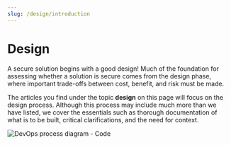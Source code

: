 ```yaml
---
slug: /design/introduction
---
```

# Design

<div className="row category-into">
    <div className="column">
        <p>
            A secure solution begins with a good design! Much of the foundation for assessing whether a solution is secure comes from the design phase, where important trade-offs between cost, benefit, and risk must be made.
        </p>
        <p>
            The articles you find under the topic <b>design</b> on this page will focus on the design process. Although this process may include much more than we have listed, we cover the essentials such as thorough documentation of what is to be built, critical clarifications, and the need for context.
        </p>
    </div>
    <div className="column">
        <img alt="DevOps process diagram - Code" src="/img/devops_code.svg"/>
    </div>
</div>
